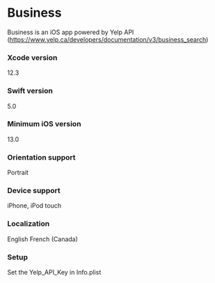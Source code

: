 # Business
Business is an iOS app powered by Yelp API (https://www.yelp.ca/developers/documentation/v3/business_search)

### Xcode version
12.3

### Swift version
5.0

### Minimum iOS version
13.0

### Orientation support
Portrait

### Device support
iPhone, iPod touch

### Localization
English
French (Canada)

### Setup
Set the Yelp_API_Key in Info.plist

